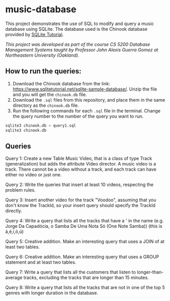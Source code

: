 # music-database

This project demonstrates the use of SQL to modify and query a music database using SQLite. The database used is the Chinook database provided by [SQLite Tutorial](https://www.sqlitetutorial.net/sqlite-sample-database/).

_This project was developed as part of the course CS 5200 Database Management Systems taught by Professor John Alexis Guerra Gomez at Northeastern University (Oakland)._

## How to run the queries:

1. Download the Chinook database from the link: https://www.sqlitetutorial.net/sqlite-sample-database/. Unzip the file and you will get the `chinook.db` file.
2. Download the `.sql` files from this repository, and place them in the same directory as the `chinook.db` file.
3. Run the following commands for each `.sql` file in the terminal. Change the query number to the number of the query you want to run.

```bash
sqlite3 chinook.db < query1.sql
sqlite3 chinook.db
```

## Queries

Query 1: Create a new Table Music Video, that is a class of type Track (generalization) but adds the attribute Video director. A music video is a track. There cannot be a video without a track, and each track can have either no video or just one.

Query 2: Write the queries that insert at least 10 videos, respecting the problem rules.

Query 3: Insert another video for the track "Voodoo", assuming that you don't know the TrackId, so your insert query should specify the TrackId directly.

Query 4: Write a query that lists all the tracks that have a ' in the name (e.g. Jorge Da Capadócia, o Samba De Uma Nota Só (One Note Samba)) (this is á,é,í,ó,ú)

Query 5: Creative addition. Make an interesting query that uses a JOIN of at least two tables.

Query 6: Creative addition. Make an interesting query that uses a GROUP statement and at least two tables.

Query 7: Write a query that lists all the customers that listen to longer-than-average tracks, excluding the tracks that are longer than 15 minutes.

Query 8: Write a query that lists all the tracks that are not in one of the top 5 genres with longer duration in the database.
